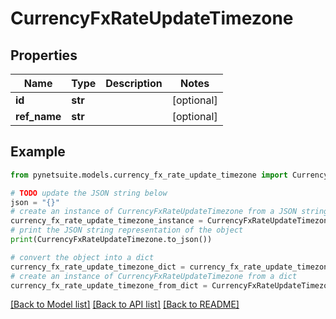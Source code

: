 # CurrencyFxRateUpdateTimezone


## Properties

Name | Type | Description | Notes
------------ | ------------- | ------------- | -------------
**id** | **str** |  | [optional] 
**ref_name** | **str** |  | [optional] 

## Example

```python
from pynetsuite.models.currency_fx_rate_update_timezone import CurrencyFxRateUpdateTimezone

# TODO update the JSON string below
json = "{}"
# create an instance of CurrencyFxRateUpdateTimezone from a JSON string
currency_fx_rate_update_timezone_instance = CurrencyFxRateUpdateTimezone.from_json(json)
# print the JSON string representation of the object
print(CurrencyFxRateUpdateTimezone.to_json())

# convert the object into a dict
currency_fx_rate_update_timezone_dict = currency_fx_rate_update_timezone_instance.to_dict()
# create an instance of CurrencyFxRateUpdateTimezone from a dict
currency_fx_rate_update_timezone_from_dict = CurrencyFxRateUpdateTimezone.from_dict(currency_fx_rate_update_timezone_dict)
```
[[Back to Model list]](../README.md#documentation-for-models) [[Back to API list]](../README.md#documentation-for-api-endpoints) [[Back to README]](../README.md)



